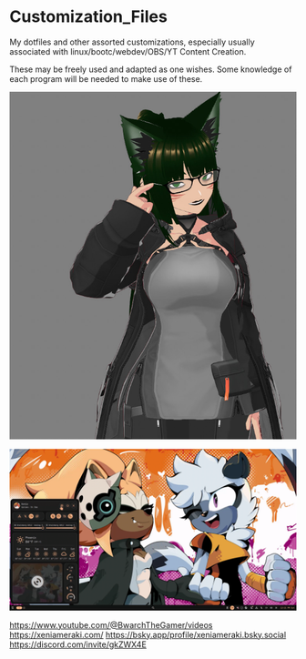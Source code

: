 # Customization_Files
My dotfiles and other assorted customizations, especially usually associated with linux/bootc/webdev/OBS/YT Content Creation.

These may be freely used and adapted as one wishes. Some knowledge of each program will be needed to make use of these.

![An Example shot of my vtuber model](/Vroids-VtuberModels/Example.jpg)

![Noctalia](/Noctalia/Example.png)

https://www.youtube.com/@BwarchTheGamer/videos
https://xeniameraki.com/
https://bsky.app/profile/xeniameraki.bsky.social
https://discord.com/invite/gkZWX4E

